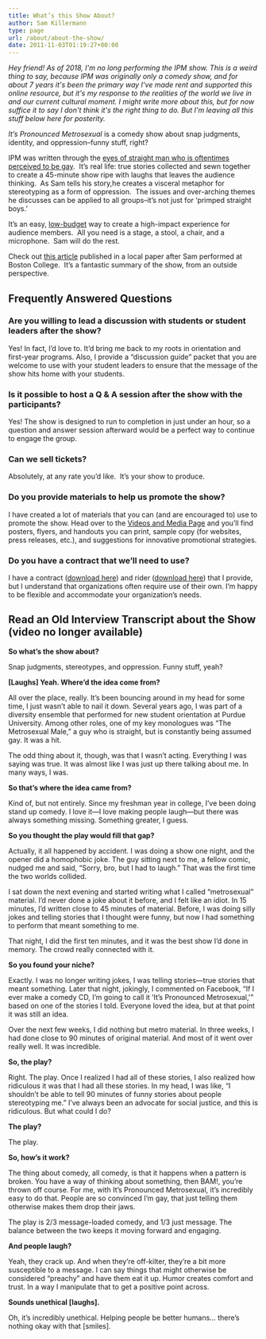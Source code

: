 ```yaml
---
title: What’s this Show About?
author: Sam Killermann
type: page
url: /about/about-the-show/
date: 2011-11-03T01:19:27+00:00
---
```

<address>Hey friend! As of 2018, I'm no long performing the IPM show. This is a weird thing to say, because IPM was originally <em>only</em> a comedy show, and for about 7 years it's been the primary way I've made rent and supported this online resource, but it's my response to the realities of the world we live in and our current cultural moment. I <em>might</em> write more about this, but for now suffice it to say I don't think it's the right thing to do. But I'm leaving all this stuff below here for posterity.</address>

_It&#8217;s Pronounced Metrosexual_ is a comedy show about snap judgments, identity, and oppression&#8211;funny stuff, right?

IPM was written through the [eyes of straight man who is oftentimes perceived to be gay][1].  It&#8217;s real life: true stories collected and sewn together to create a 45-minute show ripe with laughs that leaves the audience thinking.  As Sam tells his story,he creates a visceral metaphor for stereotyping as a form of oppression.  The issues and over-arching themes he discusses can be applied to all groups&#8211;it&#8217;s not just for &#8216;primped straight boys.&#8217;

It&#8217;s an easy, [low-budget][2] way to create a high-impact experience for audience members.  All you need is a stage, a stool, a chair, and a microphone.  Sam will do the rest.

Check out <a title="Boston College Article" href="http://www.bcheights.com/killermann-makes-serious-issues-comical-1.2950377" target="_blank">this article</a> published in a local paper after Sam performed at Boston College.  It&#8217;s a fantastic summary of the show, from an outside perspective.

## Frequently Answered Questions

### Are you willing to lead a discussion with students or student leaders after the show?

Yes! In fact, I&#8217;d love to. It&#8217;d bring me back to my roots in orientation and first-year programs. Also, I provide a &#8220;discussion guide&#8221; packet that you are welcome to use with your student leaders to ensure that the message of the show hits home with your students.

### Is it possible to host a Q & A session after the show with the participants?

Yes! The show is designed to run to completion in just under an hour, so a question and answer session afterward would be a perfect way to continue to engage the group.

### Can we sell tickets?

Absolutely, at any rate you&#8217;d like.  It&#8217;s your show to produce.

### Do you provide materials to help us promote the show?

I have created a lot of materials that you can (and are encouraged to) use to promote the show. Head over to the [Videos and Media Page][3] and you&#8217;ll find posters, flyers, and handouts you can print, sample copy (for websites, press releases, etc.), and suggestions for innovative promotional strategies.

### Do you have a contract that we&#8217;ll need to use?

I have a contract ([download here][4]) and rider ([download here][5]) that I provide, but I understand that organizations often require use of their own. I&#8217;m happy to be flexible and accommodate your organization&#8217;s needs.

## Read an Old Interview Transcript about the Show (video no longer available)

<p class="question">
  <strong>So what&#8217;s the show about?</strong>
</p>

Snap judgments, stereotypes, and oppression. Funny stuff, yeah?

<p class="question">
  <strong>[Laughs] Yeah. Where&#8217;d the idea come from?</strong>
</p>

All over the place, really. It&#8217;s been bouncing around in my head for some time, I just wasn&#8217;t able to nail it down. Several years ago, I was part of a diversity ensemble that performed for new student orientation at Purdue University. Among other roles, one of my key monologues was &#8220;The Metrosexual Male,&#8221; a guy who is straight, but is constantly being assumed gay. It was a hit.

The odd thing about it, though, was that I wasn&#8217;t acting. Everything I was saying was true. It was almost like I was just up there talking about me. In many ways, I was.

<p class="question">
  <strong>So that&#8217;s where the idea came from?</strong>
</p>

Kind of, but not entirely. Since my freshman year in college, I&#8217;ve been doing stand up comedy. I love it—I love making people laugh—but there was always something missing. Something greater, I guess.

<p class="question">
  <strong>So you thought the play would fill that gap?</strong>
</p>

Actually, it all happened by accident. I was doing a show one night, and the opener did a homophobic joke. The guy sitting next to me, a fellow comic, nudged me and said, &#8220;Sorry, bro, but I had to laugh.&#8221; That was the first time the two worlds collided.

I sat down the next evening and started writing what I called &#8220;metrosexual&#8221; material. I&#8217;d never done a joke about it before, and I felt like an idiot. In 15 minutes, I&#8217;d written close to 45 minutes of material. Before, I was doing silly jokes and telling stories that I thought were funny, but now I had something to perform that meant something to me.

That night, I did the first ten minutes, and it was the best show I&#8217;d done in memory. The crowd really connected with it.

<p class="question">
  <strong>So you found your niche?</strong>
</p>

Exactly. I was no longer writing jokes, I was telling stories—true stories that meant something. Later that night, jokingly, I commented on Facebook, &#8220;If I ever make a comedy CD, I&#8217;m going to call it &#8216;It&#8217;s Pronounced Metrosexual,'&#8221; based on one of the stories I told. Everyone loved the idea, but at that point it was still an idea.

Over the next few weeks, I did nothing but metro material. In three weeks, I had done close to 90 minutes of original material. And most of it went over really well. It was incredible.

<p class="question">
  <strong>So, the play?</strong>
</p>

Right. The play. Once I realized I had all of these stories, I also realized how ridiculous it was that I had all these stories. In my head, I was like, &#8220;I shouldn&#8217;t be able to tell 90 minutes of funny stories about people stereotyping me.&#8221; I&#8217;ve always been an advocate for social justice, and this is ridiculous. But what could I do?

<p class="question">
  <strong>The play?</strong>
</p>

The play.

<p class="question">
  <strong>So, how&#8217;s it work?</strong>
</p>

The thing about comedy, all comedy, is that it happens when a pattern is broken. You have a way of thinking about something, then BAM!, you&#8217;re thrown off course. For me, with It&#8217;s Pronounced Metrosexual, it&#8217;s incredibly easy to do that. People are so convinced I&#8217;m gay, that just telling them otherwise makes them drop their jaws.

The play is 2/3 message-loaded comedy, and 1/3 just message. The balance between the two keeps it moving forward and engaging.

<p class="question">
  <strong>And people laugh?</strong>
</p>

Yeah, they crack up. And when they&#8217;re off-kilter, they&#8217;re a bit more susceptible to a message. I can say things that might otherwise be considered &#8220;preachy&#8221; and have them eat it up. Humor creates comfort and trust. In a way I manipulate that to get a positive point across.

<p class="question">
  <strong>Sounds unethical [laughs].</strong>
</p>

Oh, it&#8217;s incredibly unethical. Helping people be better humans… there&#8217;s nothing okay with that [smiles].

 [1]: /about-sam/ "Sam Killermann, Metrosexual Male for Hire"
 [2]: /pricing/ "Pricing and Contracts"
 [3]: /videos-and-media
 [4]: /includes/ipm_contract.pdf
 [5]: /includes/ipm_rider.pdf